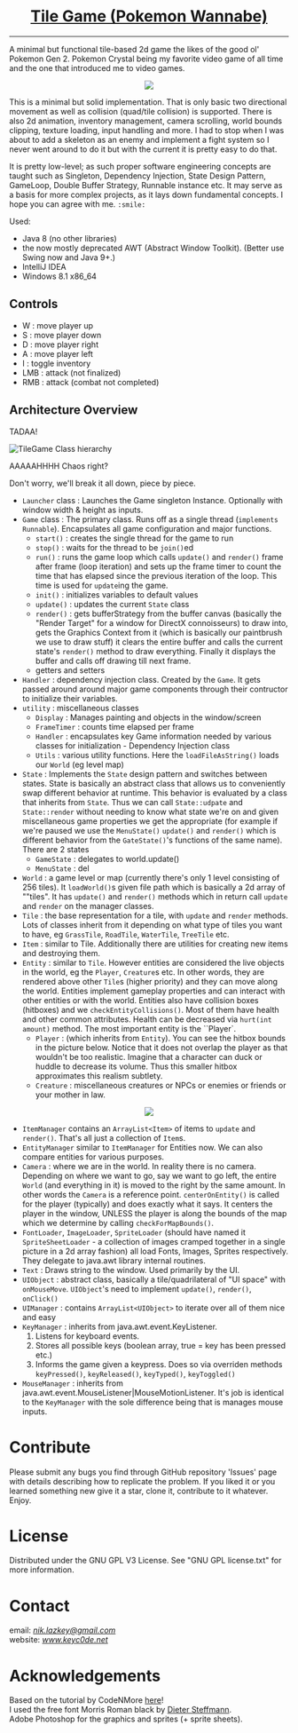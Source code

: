 <h1 align="center">
	<a href="https://github.com/KeyC0de/TileGame">Tile Game (Pokemon Wannabe)</a>
</h1>
<hr>

A minimal but functional tile-based 2d game the likes of the good ol' Pokemon Gen 2. Pokemon Crystal being my favorite video game of all time and the one that introduced me to video games.</br>

<p style="text-align: center;">
	<img src="_present/demo.gif" />
</p>

This is a minimal but solid implementation. That is only basic two directional movement as well as collision (quad/tile collision) is supported. There is also 2d animation, inventory management, camera scrolling, world bounds clipping, texture loading, input handling and more. I had to stop when I was about to add a skeleton as an enemy and implement a fight system so I never went around to do it but with the current it is pretty easy to do that.

It is pretty low-level; as such proper software engineering concepts are taught such as Singleton, Dependency Injection, State Design Pattern, GameLoop, Double Buffer Strategy, Runnable instance etc. It may serve as a basis for more complex projects, as it lays down fundamental concepts. I hope you can agree with me. `:smile:`

Used:

- Java 8 (no other libraries)
- the now mostly deprecated AWT (Abstract Window Toolkit).
(Better use Swing now and Java 9+.)
- IntelliJ IDEA
- Windows 8.1 x86_64


## Controls

- W : move player up
- S : move player down
- D : move player right
- A : move player left
- I : toggle inventory
- LMB : attack (not finalized)
- RMB : attack (combat not completed)


## Architecture Overview

TADAA!

![TileGame Class hierarchy](_present/oop.jpg)

AAAAAHHHH Chaos right?</br>

Don't worry, we'll break it all down, piece by piece.

* `Launcher` class : Launches the Game singleton Instance. Optionally with window width & height as inputs.
* `Game` class : The primary class. Runs off as a single thread (`implements Runnable`). Encapsulates all game configuration and major functions.
	- `start()` : creates the single thread for the game to run
	- `stop()` : waits for the thread to be `join()`ed
	- `run()` : runs the game loop which calls `update()` and `render()` frame after frame (loop iteration) and sets up the frame timer to count the time that has elapsed since the previous iteration of the loop. This time is used for `update`ing the game.
	- `init()` : initializes variables to default values
	- `update()` : updates the current `State` class
	- `render()` : gets bufferStrategy from the buffer canvas (basically the "Render Target" for a window for DirectX connoisseurs) to draw into, gets the Graphics Context from it (which is basically our paintbrush we use to draw stuff) it clears the entire buffer and calls the current state's `render()` method to draw everything. Finally it displays the buffer and calls off drawing till next frame.
	- getters and setters
* `Handler` : dependency injection class. Created by the `Game`. It gets passed around around major game components through their contructor to initialize their variables.
* `utility` : miscellaneous classes
	- `Display` : Manages painting and objects in the window/screen
	- `FrameTimer` : counts time elapsed per frame
	- `Handler` : encapsulates key Game information needed by various classes for initialization - Dependency Injection class
	- `Utils` : various utility functions. Here the `loadFileAsString()` loads our `World` (eg level map)
* `State` : Implements the `State` design pattern and switches between states. State is basically an abstract class that allows us to conveniently swap different behavior at runtime. This behavior is evaluated by a class that inherits from `State`. Thus we can call `State::udpate` and `State::render` without needing to know what state we're on and given miscellaneous game properties we get the appropriate (for example if we're paused we use the `MenuState()` `update()` and `render()` which is different behavior from the `GateState()`'s functions of the same name). There are 2 states
	- `GameState` : delegates to world.update()
	- `MenuState` : del
* `World` : a game level or map (currently there's only 1 level consisting of 256 tiles). It `loadWorld()`s given file path which is basically a 2d array of ""tiles". It has `update()` and `render()` methods which in return call `update` and `render` on the manager classes.
* `Tile` : the base representation for a tile, with `update` and `render` methods. Lots of classes inherit from it depending on what type of tiles you want to have, eg `GrassTile`, `RoadTile`, `WaterTile`, `TreeTile` etc.
* `Item` : similar to Tile. Additionally there are utilities for creating new items and destroying them.
* `Entity` : similar to `Tile`. However entities are considered the live objects in the world, eg the `Player`, `Creature`s etc. In other words, they are rendered above other `Tile`s (higher priority) and they can move along the world. Entities implement gameplay properties and can interact with other entities or with the world. Entities also have collision boxes (hitboxes) and we `checkEntityCollisions()`. Most of them have health and other common attributes. Health can be decreased via `hurt(int amount)` method. The most important entity is the ``Player`.
	- `Player` : (which inherits from `Entity`). You can see the hitbox bounds in the picture below. Notice that it does not overlap the player as that wouldn't be too realistic. Imagine that a character can duck or huddle to decrease its volume. Thus this smaller hitbox approximates this realism subtlety.
	- `Creature` : miscellaneous creatures or NPCs or enemies or friends or your mother in law.
	
<p style="text-align: center;">
	<img src="_present/player.png" />
</p>

* `ItemManager` contains an `ArrayList<Item>` of items to `update` and `render()`. That's all just a collection of `Item`s.
* `EntityManager` similar to `ItemManager` for Entities now. We can also compare entities for various purposes.
* `Camera` : where we are in the world. In reality there is no camera. Depending on where we want to go, say we want to go left, the entire `World` (and everything in it) is moved to the right by the same amount. In other words the `Camera` is a reference point. `centerOnEntity()` is called for the player (typically) and does exactly what it says. It centers the player in the window, UNLESS the player is along the bounds of the map which we determine by calling `checkForMapBounds()`.
* `FontLoader`, `ImageLoader`, `SpriteLoader` (should have named it `SpriteSheetLoader` - a collection of images cramped together in a single picture in a 2d array fashion) all load Fonts, Images, Sprites respectively. They delegate to java.awt library internal routines.
* `Text` : Draws string to the window. Used primarily by the UI.
* `UIObject` : abstract class, basically a tile/quadrilateral of "UI space" with `onMouseMove`. `UIObject`'s need to implement `update()`, `render()`, `onClick()`
* `UIManager` : contains `ArrayList<UIObject>` to iterate over all of them nice and easy
* `KeyManager` : inherits from java.awt.event.KeyListener.
	1. Listens for keyboard events.
	2. Stores all possible keys (boolean array, true = key has been pressed etc.)
	3. Informs the game given a keypress. Does so via overriden methods `keyPressed()`, `keyReleased()`, `keyTyped()`, `keyToggled()`
* `MouseManager` : inherits from java.awt.event.MouseListener|MouseMotionListener. It's job is identical to the `KeyManager` with the sole difference being that is manages mouse inputs.


# Contribute

Please submit any bugs you find through GitHub repository 'Issues' page with details describing how to replicate the problem. If you liked it or you learned something new give it a star, clone it, contribute to it whatever. Enjoy.


# License

Distributed under the GNU GPL V3 License. See "GNU GPL license.txt" for more information.


# Contact

email: *nik.lazkey@gmail.com* </br>
website: *www.keyc0de.net*


# Acknowledgements

Based on the tutorial by CodeNMore [here](https://www.youtube.com/playlist?list=PLah6faXAgguMnTBs3JnEJY0shAc18XYQZ)!</br>
I used the free font Morris Roman black by [Dieter Steffmann](http://www.steffmann.de/wordpress/).</br>
Adobe Photoshop for the graphics and sprites (+ sprite sheets).</br>
